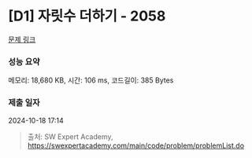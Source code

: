 # [D1] 자릿수 더하기 - 2058 

[문제 링크](https://swexpertacademy.com/main/code/problem/problemDetail.do?contestProbId=AV5QPRjqA10DFAUq) 

### 성능 요약

메모리: 18,680 KB, 시간: 106 ms, 코드길이: 385 Bytes

### 제출 일자

2024-10-18 17:14



> 출처: SW Expert Academy, https://swexpertacademy.com/main/code/problem/problemList.do